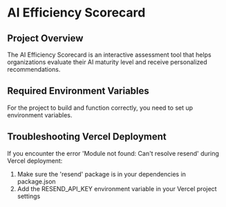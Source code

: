 # AI Efficiency Scorecard

## Project Overview

The AI Efficiency Scorecard is an interactive assessment tool that helps organizations evaluate their AI maturity level and receive personalized recommendations.

## Required Environment Variables

For the project to build and function correctly, you need to set up environment variables.


## Troubleshooting Vercel Deployment

If you encounter the error 'Module not found: Can't resolve resend' during Vercel deployment:

1. Make sure the 'resend' package is in your dependencies in package.json
2. Add the RESEND_API_KEY environment variable in your Vercel project settings
